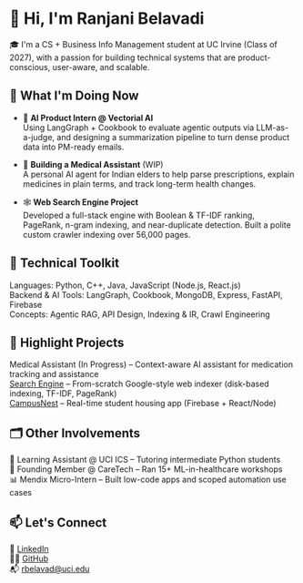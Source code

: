 # 👋 Hi, I'm Ranjani Belavadi

🎓 I'm a CS + Business Info Management student at UC Irvine (Class of 2027), with a passion for building technical systems that are product-conscious, user-aware, and scalable.

## 🚀 What I'm Doing Now
- 🤖 **AI Product Intern @ Vectorial AI**  
  Using LangGraph + Cookbook to evaluate agentic outputs via LLM-as-a-judge, and designing a summarization pipeline to turn dense product data into PM-ready emails.

- 💊 **Building a Medical Assistant** (WIP)  
  A personal AI agent for Indian elders to help parse prescriptions, explain medicines in plain terms, and track long-term health changes.

- 🕸️ **Web Search Engine Project**  
  Developed a full-stack engine with Boolean & TF-IDF ranking, PageRank, n-gram indexing, and near-duplicate detection. Built a polite custom crawler indexing over 56,000 pages.

## 🧠 Technical Toolkit
Languages: Python, C++, Java, JavaScript (Node.js, React.js)  
Backend & AI Tools: LangGraph, Cookbook, MongoDB, Express, FastAPI, Firebase  
Concepts: Agentic RAG, API Design, Indexing & IR, Crawl Engineering  

## 📌 Highlight Projects  
Medical Assistant (In Progress) – Context-aware AI assistant for medication tracking and assistance  
[Search Engine](https://github.com/rbelavadi/web-search-engine) – From-scratch Google-style web indexer (disk-based indexing, TF-IDF, PageRank)  
[CampusNest](https://github.com/rbelavadi/CampusNest) – Real-time student housing app (Firebase + React/Node)

## 🗂️ Other Involvements
🧭 Learning Assistant @ UCI ICS – Tutoring intermediate Python students  
🏥 Founding Member @ CareTech – Ran 15+ ML-in-healthcare workshops  
📊 Mendix Micro-Intern – Built low-code apps and scoped automation use cases  

## 📫 Let's Connect
💼 [LinkedIn](https://www.linkedin.com/in/ranjani-belavadi)  
🧑‍💻 [GitHub](https://github.com/rbelavadi)  
📬 rbelavad@uci.edu

<!--
**rbelavadi/rbelavadi** is a ✨ _special_ ✨ repository because its `README.md` (this file) appears on your GitHub profile.

Here are some ideas to get you started:

- 🔭 I’m currently working on ...
- 🌱 I’m currently learning ...
- 👯 I’m looking to collaborate on ...
- 🤔 I’m looking for help with ...
- 💬 Ask me about ...
- 📫 How to reach me: ...
- 😄 Pronouns: ...
- ⚡ Fun fact: ...
-->
